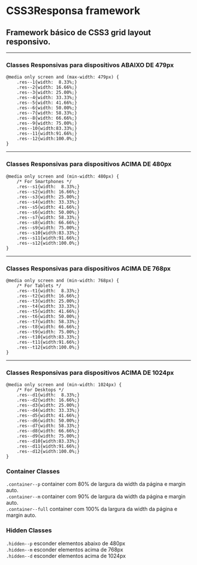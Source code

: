 # CSS3Responsa framework

## **Framework básico de CSS3 grid layout responsivo.**
---
### Classes Responsivas para dispositivos ABAIXO DE 479px
```
@media only screen and (max-width: 479px) {
    .res--1{width:  8.33%;}
    .res--2{width: 16.66%;}
    .res--3{width: 25.00%;}
    .res--4{width: 33.33%;}
    .res--5{width: 41.66%;}
    .res--6{width: 50.00%;}
    .res--7{width: 58.33%;}    
    .res--8{width: 66.66%;}
    .res--9{width: 75.00%;}
    .res--10{width:83.33%;}
    .res--11{width:91.66%;}
    .res--12{width:100.0%;}
}
```
---
### Classes Responsivas para dispositivos ACIMA DE 480px
```
@media only screen and (min-width: 480px) {
    /* For Smartphones */
    .res--s1{width:  8.33%;}
    .res--s2{width: 16.66%;}
    .res--s3{width: 25.00%;}
    .res--s4{width: 33.33%;}
    .res--s5{width: 41.66%;}
    .res--s6{width: 50.00%;}
    .res--s7{width: 58.33%;}    
    .res--s8{width: 66.66%;}
    .res--s9{width: 75.00%;}
    .res--s10{width:83.33%;}
    .res--s11{width:91.66%;}
    .res--s12{width:100.0%;}
}
```
---
### Classes Responsivas para dispositivos ACIMA DE 768px
```
@media only screen and (min-width: 768px) {
    /* For Tablets */
    .res--t1{width:  8.33%;}
    .res--t2{width: 16.66%;}
    .res--t3{width: 25.00%;}
    .res--t4{width: 33.33%;}
    .res--t5{width: 41.66%;}
    .res--t6{width: 50.00%;}
    .res--t7{width: 58.33%;}    
    .res--t8{width: 66.66%;}
    .res--t9{width: 75.00%;}
    .res--t10{width:83.33%;}
    .res--t11{width:91.66%;}
    .res--t12{width:100.0%;}
}
```
---
### Classes Responsivas para dispositivos ACIMA DE 1024px
```
@media only screen and (min-width: 1024px) {
    /* For Desktops */
    .res--d1{width:  8.33%;}
    .res--d2{width: 16.66%;}
    .res--d3{width: 25.00%;}
    .res--d4{width: 33.33%;}
    .res--d5{width: 41.66%;}
    .res--d6{width: 50.00%;}
    .res--d7{width: 58.33%;}
    .res--d8{width: 66.66%;}
    .res--d9{width: 75.00%;}
    .res--d10{width:83.33%;}
    .res--d11{width:91.66%;}
    .res--d12{width:100.0%;}
}
```
### Container Classes
`.container--p` container com 80% de largura da width da página e margin auto. <br>
`.container--m` container com 90% de largura da width da página e margin auto. <br>
`.container--full` container com 100% da largura da width da página e margin auto.
### Hidden Classes
`.hidden--p` esconder elementos abaixo de 480px <br>
`.hidden--m` esconder elementos acima de 768px <br> 
`.hidden--d` esconder elementos acima de 1024px